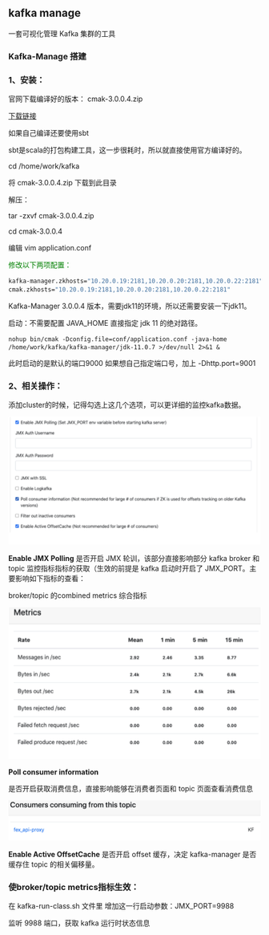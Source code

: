 ## kafka manage 

一套可视化管理 Kafka 集群的工具



### Kafka-Manage 搭建

### 1、安装：

官网下载编译好的版本： cmak-3.0.0.4.zip

[下载链接](https://github.com/yahoo/CMAK/releases/download/3.0.0.4/cmak-3.0.0.4.zip)

如果自己编译还要使用sbt

sbt是scala的打包构建工具，这一步很耗时，所以就直接使用官方编译好的。

 

cd /home/work/kafka

将 cmak-3.0.0.4.zip 下载到此目录

解压：

tar -zxvf cmak-3.0.0.4.zip 

cd cmak-3.0.0.4

编辑 vim application.conf



 <font color=green>修改以下两项配置：</font>

```bash
kafka-manager.zkhosts="10.20.0.19:2181,10.20.0.20:2181,10.20.0.22:2181"
cmak.zkhosts="10.20.0.19:2181,10.20.0.20:2181,10.20.0.22:2181" 
```

Kafka-Manager 3.0.0.4 版本，需要jdk11的环境，所以还需要安装一下jdk11。

 

启动：不需要配置 JAVA_HOME 直接指定 jdk 11 的绝对路径。

 

```
nohup bin/cmak -Dconfig.file=conf/application.conf -java-home /home/work/kafka/kafka-manager/jdk-11.0.7 >/dev/null 2>&1 &
```

 

此时启动的是默认的端口9000 如果想自己指定端口号，加上 -Dhttp.port=9001

 

### 2、相关操作：

添加cluster的时候，记得勾选上这几个选项，可以更详细的监控kafka数据。

![image-20200827194607089](.images/image-20200827194607089.png)

**Enable JMX Polling**
是否开启 JMX 轮训，该部分直接影响部分 kafka broker 和 topic 监控指标指标的获取（生效的前提是 kafka 启动时开启了 JMX_PORT。主要影响如下指标的查看：

broker/topic 的combined metrics 综合指标

![image-20200827194700389](.images/image-20200827194700389.png)

**Poll consumer information**

是否开启获取消费信息，直接影响能够在消费者页面和 topic 页面查看消费信息

 ![image-20200827194711471](.images/image-20200827194711471.png)

**Enable Active OffsetCache**
是否开启 offset 缓存，决定 kafka-manager 是否缓存住 topic 的相关偏移量。



### 使broker/topic metrics指标生效： 

在 kafka-run-class.sh 文件里 增加这一行启动参数：JMX_PORT=9988

监听 9988 端口，获取 kafka 运行时状态信息